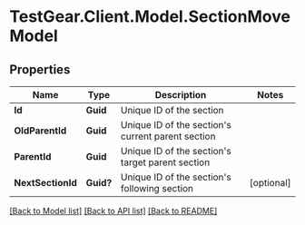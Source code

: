 # TestGear.Client.Model.SectionMoveModel

## Properties

Name | Type | Description | Notes
------------ | ------------- | ------------- | -------------
**Id** | **Guid** | Unique ID of the section | 
**OldParentId** | **Guid** | Unique ID of the section&#39;s current parent section | 
**ParentId** | **Guid** | Unique ID of the section&#39;s target parent section | 
**NextSectionId** | **Guid?** | Unique ID of the section&#39;s following section | [optional] 

[[Back to Model list]](../README.md#documentation-for-models) [[Back to API list]](../README.md#documentation-for-api-endpoints) [[Back to README]](../README.md)

